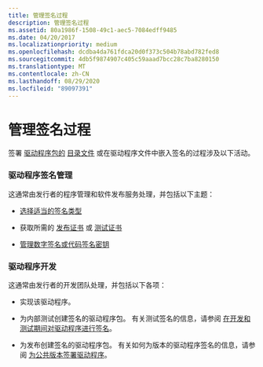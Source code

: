 ```yaml
---
title: 管理签名过程
description: 管理签名过程
ms.assetid: 80a1986f-1508-49c1-aec5-7084edff9485
ms.date: 04/20/2017
ms.localizationpriority: medium
ms.openlocfilehash: dcdba4da761fdca20d0f373c504b78abd782fed8
ms.sourcegitcommit: 4db5f9874907c405c59aaad7bcc28c7ba8280150
ms.translationtype: MT
ms.contentlocale: zh-CN
ms.lasthandoff: 08/29/2020
ms.locfileid: "89097391"
---
```

# <a name="managing-the-signing-process"></a>管理签名过程


签署 [驱动程序包的](driver-packages.md) [目录文件](catalog-files.md) 或在驱动程序文件中嵌入签名的过程涉及以下活动。

### <a name="driver-signing-administration"></a>驱动程序签名管理

这通常由发行者的程序管理和软件发布服务处理，并包括以下主题：

-   [选择适当的签名类型](selecting-the-appropriate-signature-type.md)

-   获取所需的 [发布证书](release-certificates.md) 或 [测试证书](./makecert-test-certificate.md)

-   [管理数字签名或代码签名密钥](managing-the-digital-signature-or-code-signing-keys.md)

### <a name="driver-development"></a>驱动程序开发

这通常由发行者的开发团队处理，并包括以下各项：

-   实现该驱动程序。

-   为内部测试创建签名的驱动程序包。 有关测试签名的信息，请参阅 [在开发和测试期间对驱动程序进行签名](./introduction-to-test-signing.md)。

-   为发布创建签名的驱动程序包。 有关如何为版本的驱动程序签名的信息，请参阅 [为公共版本签署驱动程序](signing-drivers-for-public-release--windows-vista-and-later-.md)。

 

